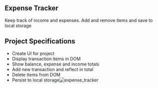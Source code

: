 ## Expense Tracker 

Keep track of income and expenses. Add and remove items and save to local storage

## Project Specifications

- Create UI for project
- Display transaction items in DOM
- Show balance, expense and income totals
- Add new transaction and reflect in total
- Delete items from DOM 
- Persist to local storage![expense_tracker](https://user-images.githubusercontent.com/78192383/152573888-ec76f47a-480d-4018-b32f-2aca879e3d55.gif)
